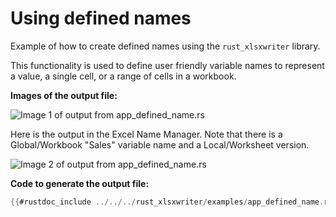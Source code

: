 # Using defined names

Example of how to create defined names using the `rust_xlsxwriter` library.

This functionality is used to define user friendly variable names to represent a
value, a single cell,  or a range of cells in a workbook.

**Images of the output file:**

![Image 1 of output from app_defined_name.rs](../../images/app_defined_name1.png)

Here is the output in the Excel Name Manager. Note that there is a
Global/Workbook "Sales" variable name and a Local/Worksheet version.

![Image 2 of output from app_defined_name.rs](../../images/app_defined_name2.png)

**Code to generate the output file:**

```rust
{{#rustdoc_include ../../../rust_xlsxwriter/examples/app_defined_name.rs:10:}}
```
